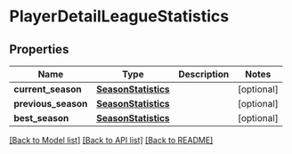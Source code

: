 # PlayerDetailLeagueStatistics

## Properties
Name | Type | Description | Notes
------------ | ------------- | ------------- | -------------
**current_season** | [**SeasonStatistics**](SeasonStatistics.md) |  | [optional] 
**previous_season** | [**SeasonStatistics**](SeasonStatistics.md) |  | [optional] 
**best_season** | [**SeasonStatistics**](SeasonStatistics.md) |  | [optional] 

[[Back to Model list]](../README.md#documentation-for-models) [[Back to API list]](../README.md#documentation-for-api-endpoints) [[Back to README]](../README.md)

